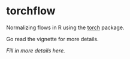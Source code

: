 # torchflow

Normalizing flows in R using the [torch](https://torch.mlverse.org/) package.

Go read the vignette for more details.

_Fill in more details here._
